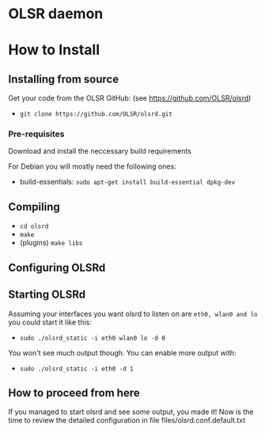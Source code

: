 # OLSR daemon

# How to Install

## Installing from source

Get your code from the OLSR GitHub:
(see https://github.com/OLSR/olsrd)

 * ``git clone https://github.com/OLSR/olsrd.git``

### Pre-requisites

Download and install the neccessary build requirements

For Debian you will mostly need the following ones:
  * build-essentials: ``sudo apt-get install build-essential dpkg-dev``

## Compiling

  * ``cd olsrd``
  * ``make``
  * (plugins) ``make libs``

## Configuring OLSRd

## Starting OLSRd

Assuming your interfaces you want olsrd to listen on are ``eth0, wlan0 and lo`` you could start it like this:

  * ``sudo ./olsrd_static -i eth0 wlan0 lo -d 0``

You won't see much output though. You can enable more output with:

  * ``sudo ./olsrd_static -i eth0 -d 1``

## How to proceed from here

If you managed to start olsrd and see some output, you made it!
Now is the time to review the detailed configuration in file files/olsrd.conf.default.txt
